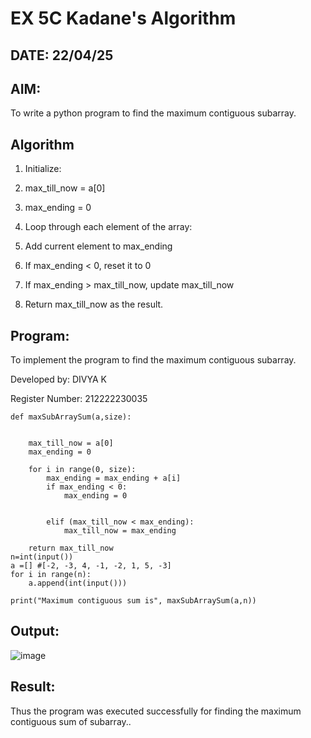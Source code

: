 # EX 5C Kadane's Algorithm
## DATE: 22/04/25

## AIM:
To write a python program to find the maximum contiguous subarray.

## Algorithm
1. Initialize:

2. max_till_now = a[0]

3. max_ending = 0

4. Loop through each element of the array:

5. Add current element to max_ending

6. If max_ending < 0, reset it to 0

7. If max_ending > max_till_now, update max_till_now

8. Return max_till_now as the result.

## Program:

To implement the program to find the maximum contiguous subarray.

Developed by: DIVYA K

Register Number: 212222230035

```
def maxSubArraySum(a,size):
    
    
    max_till_now = a[0]
    max_ending = 0
    
    for i in range(0, size):
        max_ending = max_ending + a[i]
        if max_ending < 0:
            max_ending = 0
        
        
        elif (max_till_now < max_ending):
            max_till_now = max_ending
            
    return max_till_now
n=int(input())  
a =[] #[-2, -3, 4, -1, -2, 1, 5, -3]
for i in range(n):
    a.append(int(input()))
  
print("Maximum contiguous sum is", maxSubArraySum(a,n))
```

## Output:
![image](https://github.com/user-attachments/assets/f36b0a34-ec2a-44f2-b49a-1bd5d2d38320)


## Result:
Thus the program was executed successfully for finding the maximum contiguous sum of subarray..
